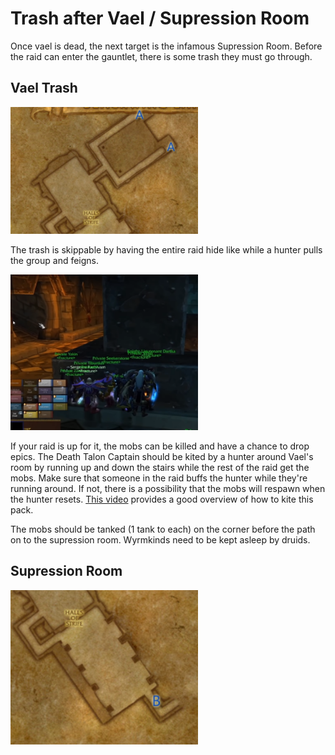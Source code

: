 # Trash after Vael / Supression Room

Once vael is dead, the next target is the infamous Supression Room. Before the raid can
enter the gauntlet, there is some trash they must go through.

## Vael Trash

<img src="./images/supression-trash.png" width="300px"/>

The trash is skippable by having the entire raid hide like while a hunter pulls the group
and feigns.

<img src="./images/supression-hide.png" width="300px"/>

If your raid is up for it, the mobs can be killed and have a chance to drop epics. The Death Talon Captain
should be kited by a hunter around Vael's room by running up and down the stairs while the rest of the raid get
the mobs. Make sure that someone in the raid buffs the hunter while they're running around. If not, there is
a possibility that the mobs will respawn when the hunter resets. [This video](https://youtu.be/ViurYyGYBCs?t=140)
provides a good overview of how to kite this pack.

The mobs should be tanked (1 tank to each) on the corner before the path on to the supression room.
Wyrmkinds need to be kept asleep by druids.

## Supression Room

<img src="./images/supression-map.png" width="300px" />

